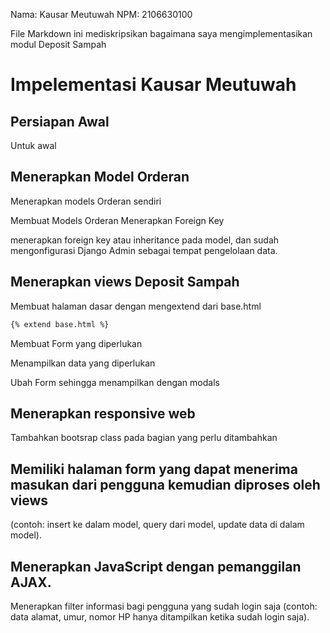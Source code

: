Nama: Kausar Meutuwah NPM: 2106630100

File Markdown ini mediskripsikan bagaimana saya mengimplementasikan modul Deposit Sampah

# Impelementasi Kausar Meutuwah

## Persiapan Awal
Untuk awal 

## Menerapkan Model Orderan

Menerapkan models Orderan sendiri

Membuat Models Orderan
Menerapkan Foreign Key

menerapkan foreign key atau inheritance pada model, dan sudah mengonfigurasi Django Admin
sebagai tempat pengelolaan data.

## Menerapkan views Deposit Sampah
Membuat halaman dasar dengan mengextend dari base.html
```html
{% extend base.html %} 
```
Membuat Form yang diperlukan 

Menampilkan data yang diperlukan

Ubah Form sehingga menampilkan dengan modals

## Menerapkan responsive web
Tambahkan bootsrap class pada bagian yang perlu ditambahkan 


## Memiliki halaman form yang dapat menerima masukan dari pengguna kemudian diproses oleh views 
(contoh: insert ke dalam model, query dari model, update data di dalam model).

## Menerapkan JavaScript dengan pemanggilan AJAX.

Menerapkan filter informasi bagi pengguna yang sudah login saja (contoh: data alamat, umur, nomor HP hanya ditampilkan
ketika sudah login saja).

